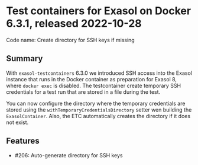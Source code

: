 # Test containers for Exasol on Docker 6.3.1, released 2022-10-28

Code name: Create directory for SSH keys if missing

## Summary

With `exasol-testcontainers` 6.3.0 we introduced SSH access into the Exasol instance that runs in the Docker container as preparation for Exasol 8, where `docker exec` is disabled. The testcontainer create temporary SSH credentials for a test run that are stored in a file during the test.

You can now configure the directory where the temporary credentials are stored using the `withTemporaryCredentialsDirectory` setter wen building the `ExasolContainer`. Also, the ETC automatically creates the directory if it does not exist.

## Features

* #206: Auto-generate directory for SSH keys

